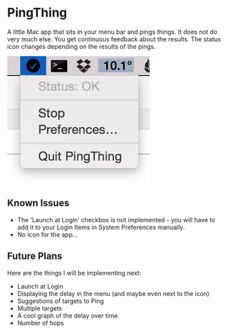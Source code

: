 PingThing
=========

A little Mac app that sits in your menu bar and pings things.  It does not do very much else.  You get continuous feedback about the results.  The status icon changes depending on the results of the pings.

![Screenshot](screenshot.png "Screenshot")

Known Issues
------------

* The 'Launch at Login' checkbox is not implemented - you will have to add it to your Login Items in System Preferences manually.
* No icon for the app...

Future Plans
------------

Here are the things I will be implementing next:

* Launch at Login
* Displaying the delay in the menu (and maybe even next to the icon)
* Suggestions of targets to Ping
* Multiple targets
* A cool graph of the delay over time
* Number of hops
